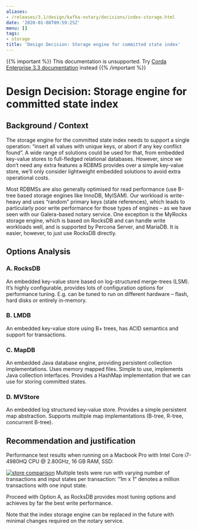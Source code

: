 ```yaml
---
aliases:
- /releases/3.1/design/kafka-notary/decisions/index-storage.html
date: '2020-01-08T09:59:25Z'
menu: []
tags:
- storage
title: 'Design Decision: Storage engine for committed state index'
---
```

{{% important %}}
This documentation is unsupported.
Try [Corda Enterprise 3.3 documentation](/docs/corda-enterprise/3.3/_index.md) instead
{{% /important %}}


# Design Decision: Storage engine for committed state index


## Background / Context

The storage engine for the committed state index needs to support a single operation: “insert all values with unique
keys, or abort if any key conflict found”. A wide range of solutions could be used for that, from embedded key-value
stores to full-fledged relational databases. However, since we don’t need any extra features a RDBMS provides over a
simple key-value store, we’ll only consider lightweight embedded solutions to avoid extra operational costs.

Most RDBMSs are also generally optimised for read performance (use B-tree based storage engines like InnoDB, MyISAM).
Our workload is write-heavy and  uses “random” primary keys (state references), which leads to particularly poor write
performance for those types of engines – as we have seen with our Galera-based notary service. One exception is the
MyRocks storage engine, which is based on RocksDB and can handle write workloads well, and is supported by Percona
Server, and MariaDB. It is easier, however, to just use RocksDB directly.


## Options Analysis


### A. RocksDB

An embedded key-value store based on log-structured merge-trees (LSM). It’s highly configurable, provides lots of
configuration options for performance tuning. E.g. can be tuned to run on different hardware – flash, hard disks or
entirely in-memory.


### B. LMDB

An embedded key-value store using B+ trees, has ACID semantics and support for transactions.


### C. MapDB

An embedded Java database engine, providing persistent collection implementations. Uses memory mapped files. Simple to
use, implements Java collection interfaces. Provides a HashMap implementation that we can use for storing committed
states.


### D. MVStore

An embedded log structured key-value store. Provides a simple persistent map abstraction. Supports multiple map
implementations (B-tree, R-tree, concurrent B-tree).


## Recommendation and justification

Performance test results when running on a Macbook Pro with Intel Core i7-4980HQ CPU @ 2.80GHz, 16 GB RAM, SSD:

[![store comparison](design/kafka-notary/decisions/../images/store-comparison.png "store comparison")](../images/store-comparison.png)
Multiple tests were run with varying number of transactions and input states per transaction: “1m x 1” denotes a million
transactions with one input state.

Proceed with Option A, as RocksDB provides most tuning options and achieves by far the best write performance.

Note that the index storage engine can be replaced in the future with minimal changes required on the notary service.

